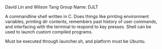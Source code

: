David Lin and Wilson Tang
Group Name: DJLT

A commandline shell written in C. Does things like printing environment variables,
printing dir contents, remembers past history of user commands, and interfacing with the terminal
to respond to key presses. Shell can be used to launch custom compiled programs.

Must be executed through launcher.sh, and platform must be Ubuntu. 
